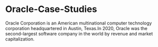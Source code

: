 # Oracle-Case-Studies
Oracle Corporation is an American multinational computer technology corporation headquartered in Austin, Texas.In 2020, Oracle was the second-largest software company in the world by revenue and market capitalization.
